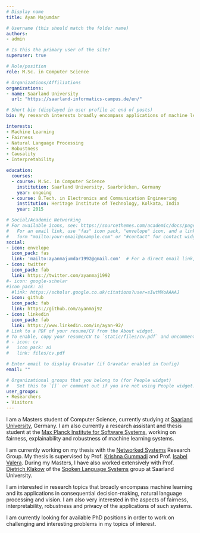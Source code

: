 ```yaml
---
# Display name
title: Ayan Majumdar

# Username (this should match the folder name)
authors:
- admin

# Is this the primary user of the site?
superuser: true

# Role/position
role: M.Sc. in Computer Science

# Organizations/Affiliations
organizations:
- name: Saarland University
  url: "https://saarland-informatics-campus.de/en/"

# Short bio (displayed in user profile at end of posts)
bio: My research interests broadly encompass applications of machine learning in decision-making, NLP and ensuring the fairness, robustness and explainability of such systems. 

interests:
- Machine Learning
- Fairness
- Natural Language Processing
- Robustness
- Causality
- Interpretability

education:
  courses:
  - course: M.Sc. in Computer Science
    institution: Saarland University, Saarbrücken, Germany
    year: ongoing
  - course: B.Tech. in Electronics and Communication Engineering
    institution: Heritage Institute of Technology, Kolkata, India
    year: 2015

# Social/Academic Networking
# For available icons, see: https://sourcethemes.com/academic/docs/page-builder/#icons
#   For an email link, use "fas" icon pack, "envelope" icon, and a link in the
#   form "mailto:your-email@example.com" or "#contact" for contact widget.
social:
- icon: envelope
  icon_pack: fas
  link: 'mailto:ayanmajumdar1992@gmail.com'  # For a direct email link, use "mailto:test@example.org".
- icon: twitter
  icon_pack: fab
  link: https://twitter.com/ayanmaj1992
#- icon: google-scholar
#icon_pack: ai
  #link: https://scholar.google.co.uk/citations?user=sIwtMXoAAAAJ
- icon: github
  icon_pack: fab
  link: https://github.com/ayanmaj92
- icon: linkedin
  icon_pack: fab
  link: https://www.linkedin.com/in/ayan-92/
# Link to a PDF of your resume/CV from the About widget.
# To enable, copy your resume/CV to `static/files/cv.pdf` and uncomment the lines below.
# - icon: cv
#   icon_pack: ai
#   link: files/cv.pdf

# Enter email to display Gravatar (if Gravatar enabled in Config)
email: ""

# Organizational groups that you belong to (for People widget)
#   Set this to `[]` or comment out if you are not using People widget.
user_groups:
- Researchers
- Visitors
---
```


I am a Masters student of Computer Science, currently studying at [Saarland University](https://saarland-informatics-campus.de/), Germany. I am also currently a research assistant and thesis student at the [Max Planck Institute for Software Systems](https://www.mpi-sws.org/), working on fairness, explainability and robustness of machine learning systems. 

I am currently working on my thesis with the [Networked Systems](https://people.mpi-sws.org/~gummadi/) Research Group. My thesis is supervised by Prof. [Krishna Gummadi](https://people.mpi-sws.org/~gummadi/) and Prof. [Isabel Valera](https://ivaleram.github.io/). During my Masters, I have also worked extensively with Prof. [Dietrich Klakow](http://scholar.google.de/citations?user=_HtGYmoAAAAJ&hl=de) of the [Spoken Language Systems](https://www.lsv.uni-saarland.de/) group at Saarland University. 

I am interested in research topics that broadly encompass machine learning and its applications in consequential decision-making, natural language processing and vision. I am also very interested in the aspects of fairness, interpretability, robustness and privacy of the applications of such systems.

I am currently looking for available PhD positions in order to work on challenging and interesting problems in my topics of interest.
